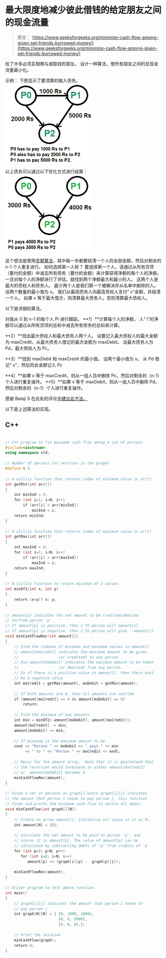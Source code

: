 # 最大限度地减少彼此借钱的给定朋友之间的现金流量

> 原文： [https://www.geeksforgeeks.org/minimize-cash-flow-among-given-set-friends-borrowed-money/](https://www.geeksforgeeks.org/minimize-cash-flow-among-given-set-friends-borrowed-money/)

给了许多必须互相赠与或取钱的朋友。 设计一种算法，使所有朋友之间的总现金流量最小化。

示例：
下图显示了要清算的输入债务。
![cashFlow](img/783f83f7fdf679ba7ed9342213cc5585.png)

以上债务可以通过以下优化方式进行结算：
![cashFlow](img/7ed1f1ec282c7e51f8b2345932772779.png)

这个想法是使用[贪婪算法](https://www.geeksforgeeks.org/tag/Greedy-Algorithm/)，其中每一步都要结清一个人的全部金额，然后对剩余的 n-1 个人重复进行。
如何选择第一人称？ 要选择第一个人，请通过从所有贷项（要付的金额）中减去所有债务（要付的金额）来计算获得净额的每个人的净额。 一旦对每个人的净额进行了评估，就找到两个净额最大和最小的人。 这两个人是最大的债权人和债务人。 最少两个人是我们第一个被解决并从名单中删除的人。 设两个数量的最小值为 x。 我们从最高债务人向最高债权人支付“ x”金额，并结清一个人。 如果 x 等于最大借方，则清算最大债务人，否则清算最大债权人。

以下是详细的算法。

对我从 0 到 n-1 的每个人 Pi 进行跟踪。
**1）**计算每个人的净额。 人“ i”的净额可以通过从所有贷项的总和中减去所有债务的总和来计算。

**2）**找出最大债权人和最大债务人两个人。 设要记入最大债权人的最大金额为 maxCredit，从最大债务人借记的最大金额为 maxDebit。 设最大债务人为 Pd，最大债权人为 Pc。

**3）**找到 maxDebit 和 maxCredit 的最小值。 设两个最小值为 x。 从 Pd 借记“ x”，然后将此金额记入 Pc

**4）**如果 x 等于 maxCredit，则从一组人员中删除 Pc，然后对剩余的（n-1）个人进行重复操作。
 **5）**如果 x 等于 maxDebit，则从一组人员中删除 Pd，然后对剩余的（n-1）个人进行重复操作。

感谢 Balaji S 在此处的评论[中建议此方法。](https://www.geeksforgeeks.org/amazon-interview-experience-set-165-sde/)

以下是上述算法的实现。

## C++

```cpp

// C++ program to fin maximum cash flow among a set of persons 
#include<iostream> 
using namespace std; 

// Number of persons (or vertices in the graph) 
#define N 3 

// A utility function that returns index of minimum value in arr[] 
int getMin(int arr[]) 
{ 
    int minInd = 0; 
    for (int i=1; i<N; i++) 
        if (arr[i] < arr[minInd]) 
            minInd = i; 
    return minInd; 
} 

// A utility function that returns index of maximum value in arr[] 
int getMax(int arr[]) 
{ 
    int maxInd = 0; 
    for (int i=1; i<N; i++) 
        if (arr[i] > arr[maxInd]) 
            maxInd = i; 
    return maxInd; 
} 

// A utility function to return minimum of 2 values 
int minOf2(int x, int y) 
{ 
    return (x<y)? x: y; 
} 

// amount[p] indicates the net amount to be credited/debited 
// to/from person 'p' 
// If amount[p] is positive, then i'th person will amount[i] 
// If amount[p] is negative, then i'th person will give  -amount[i] 
void minCashFlowRec(int amount[]) 
{ 
    // Find the indexes of minimum and maximum values in amount[] 
    // amount[mxCredit] indicates the maximum amount to be given 
    //                  (or credited) to any person . 
    // And amount[mxDebit] indicates the maximum amount to be taken 
    //                  (or debited) from any person. 
    // So if there is a positive value in amount[], then there must 
    // be a negative value 
    int mxCredit = getMax(amount), mxDebit = getMin(amount); 

    // If both amounts are 0, then all amounts are settled 
    if (amount[mxCredit] == 0 && amount[mxDebit] == 0) 
        return; 

    // Find the minimum of two amounts 
    int min = minOf2(-amount[mxDebit], amount[mxCredit]); 
    amount[mxCredit] -= min; 
    amount[mxDebit] += min; 

    // If minimum is the maximum amount to be 
    cout << "Person " << mxDebit << " pays " << min 
         << " to " << "Person " << mxCredit << endl; 

    // Recur for the amount array.  Note that it is guaranteed that 
    // the recursion would terminate as either amount[mxCredit]  
    // or  amount[mxDebit] becomes 0 
    minCashFlowRec(amount); 
} 

// Given a set of persons as graph[] where graph[i][j] indicates 
// the amount that person i needs to pay person j, this function 
// finds and prints the minimum cash flow to settle all debts. 
void minCashFlow(int graph[][N]) 
{ 
    // Create an array amount[], initialize all value in it as 0\. 
    int amount[N] = {0}; 

    // Calculate the net amount to be paid to person 'p', and 
    // stores it in amount[p]. The value of amount[p] can be 
    // calculated by subtracting debts of 'p' from credits of 'p' 
    for (int p=0; p<N; p++) 
       for (int i=0; i<N; i++) 
          amount[p] += (graph[i][p] -  graph[p][i]); 

    minCashFlowRec(amount); 
} 

// Driver program to test above function 
int main() 
{ 
    // graph[i][j] indicates the amount that person i needs to 
    // pay person j 
    int graph[N][N] = { {0, 1000, 2000}, 
                        {0, 0, 5000}, 
                        {0, 0, 0},}; 

    // Print the solution 
    minCashFlow(graph); 
    return 0; 
} 

```